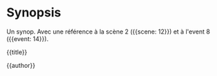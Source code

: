 # Synopsis

Un synop. Avec une référence à la scène 2 ({{scene: 12}}) et à l'event 8 ({{event: 14}}).

{{title}}

{{author}}